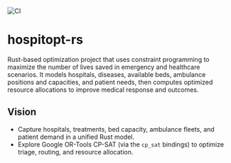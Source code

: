 ![CI](https://github.com/dhcsousa/hospitopt-rs/actions/workflows/ci.yml/badge.svg)

# hospitopt-rs

Rust-based optimization project that uses constraint programming to maximize the number of lives saved in emergency and healthcare scenarios. It models hospitals, diseases, available beds, ambulance positions and capacities, and patient needs, then computes optimized resource allocations to improve medical response and outcomes.

## Vision

- Capture hospitals, treatments, bed capacity, ambulance fleets, and patient demand in a unified Rust model.
- Explore Google OR-Tools CP-SAT (via the `cp_sat` bindings) to optimize triage, routing, and resource allocation.

